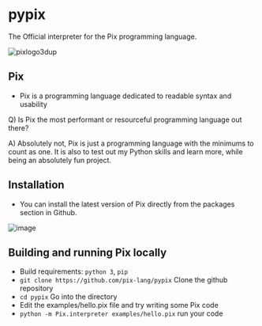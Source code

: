 # pypix
The Official interpreter for the Pix programming language.

![pixlogo3dup](https://user-images.githubusercontent.com/77634274/133933971-7c102160-9f8a-4944-93af-d29ed5465ce6.jpeg)


## Pix
  - Pix is a programming language dedicated to readable syntax and usability

  Q) Is Pix the most performant or resourceful programming language out there?
  
  A) Absolutely not, Pix is just a programming language with the minimums to count as one.
  It is also to test out my Python skills and learn more, while being an absolutely fun project.

## Installation 
  - You can install the latest version of Pix directly from the packages section in Github.

![image](https://user-images.githubusercontent.com/77634274/133933845-7a8d1c4b-0345-4c62-bcf3-00ee2f3c1952.png)


## Building and running Pix locally
  - Build requirements: `python 3`, `pip`
  - `git clone https://github.com/pix-lang/pypix` Clone the github repository
  - `cd pypix` Go into the directory
  - Edit the examples/hello.pix file and try writing some Pix code
  - `python -m Pix.interpreter examples/hello.pix` run your code

